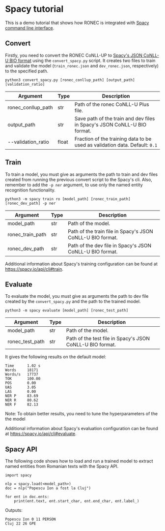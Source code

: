 # Spacy tutorial

This is a demo tutorial that shows how RONEC is integrated with [Spacy command line interface](https://spacy.io/api/cli).

## Convert 

Firstly, you need to convert the RONEC CoNLL-UP to [Spacy's JSON CoNLL-U BIO format](https://spacy.io/api/annotation#json-input) using the
`convert_spacy.py` script. It creates two files to train and validate the model (`train_ronec.json` and `dev_ronec.json`, respectively) to the specified path.

```
python3 convert_spacy.py [ronec_conllup_path] [output_path] [validation_ratio]
```

| Argument | Type | Description |
| --- | --- | --- |
| ronec_conllup_path | str | Path of the ronec CoNLL-U Plus file. |
| output_path | str | Save path of the train and dev files in Spacy's JSON CoNLL-U BIO format. |
| --validation_ratio | float | Fraction of the training data to be used as validation data. Default: `0.1` |

## Train

To train a model, you must give as arguments the path to train and dev files created from running the previous convert script to 
the Spacy's cli. Also, remember to add the `-p ner` argument, to use only the named entity recognition functionality.

```
python3 -m spacy train ro [model_path] [ronec_train_path] [ronec_dev_path] -p ner
```

| Argument | Type | Description |
| --- | --- | --- |
| model_path | str | Path of the model. |
| ronec_train_path | str | Path of the train file in Spacy's JSON CoNLL-U BIO format. |
| ronec_dev_path | str | Path of the dev file in Spacy's JSON CoNLL-U BIO format. |

Additional information about Spacy's training configuration can be found at https://spacy.io/api/cli#train.

## Evaluate

To evaluate the model, you must give as arguments the path to dev file created by the `convert_spacy.py` and the path to the trained model.

``` 
python3 -m spacy evaluate [model_path] [ronec_test_path]
```

| Argument | Type | Description |
| --- | --- | --- |
| model_path | str | Path of the model. |
| ronec_test_path | str | Path of the test file in Spacy's JSON CoNLL-U BIO format. |


It gives the following results on the default model:

```
Time      1.02 s
Words     18171
Words/s   17737
TOK       100.00
POS       0.00
UAS       3.05
LAS       0.00
NER P     83.69
NER R     80.62
NER F     82.13
```

Note: To obtain better results, you need to tune the hyperparameters of the the model

Additional information about Spacy's evaluation configuration can be found at https://spacy.io/api/cli#evaluate.

## Spacy API

The following code shows how to load and run a trained model to extract named entities from Romanian texts with the Spacy API.

```
import spacy

nlp = spacy.load(<model_path>)
doc = nlp("Popescu Ion a fost la Cluj")

for ent in doc.ents:
	print(ent.text, ent.start_char, ent.end_char, ent.label_)
```

Outputs:

```
Popescu Ion 0 11 PERSON
Cluj 22 26 GPE
```

